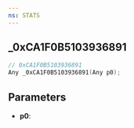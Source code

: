 ```yaml
---
ns: STATS
---
```

## _0xCA1F0B5103936891

```c
// 0xCA1F0B5103936891
Any _0xCA1F0B5103936891(Any p0);
```

## Parameters
* **p0**:
